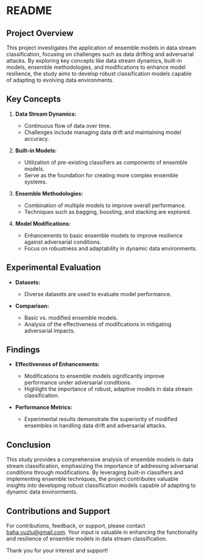 # README

## Project Overview

This project investigates the application of ensemble models in data stream classification, focusing on challenges such as data drifting and adversarial attacks. By exploring key concepts like data stream dynamics, built-in models, ensemble methodologies, and modifications to enhance model resilience, the study aims to develop robust classification models capable of adapting to evolving data environments.

## Key Concepts

1. **Data Stream Dynamics:**
   - Continuous flow of data over time.
   - Challenges include managing data drift and maintaining model accuracy.

2. **Built-in Models:**
   - Utilization of pre-existing classifiers as components of ensemble models.
   - Serve as the foundation for creating more complex ensemble systems.

3. **Ensemble Methodologies:**
   - Combination of multiple models to improve overall performance.
   - Techniques such as bagging, boosting, and stacking are explored.

4. **Model Modifications:**
   - Enhancements to basic ensemble models to improve resilience against adversarial conditions.
   - Focus on robustness and adaptability in dynamic data environments.

## Experimental Evaluation

- **Datasets:**
  - Diverse datasets are used to evaluate model performance.
  
- **Comparison:**
  - Basic vs. modified ensemble models.
  - Analysis of the effectiveness of modifications in mitigating adversarial impacts.

## Findings

- **Effectiveness of Enhancements:**
  - Modifications to ensemble models significantly improve performance under adversarial conditions.
  - Highlight the importance of robust, adaptive models in data stream classification.

- **Performance Metrics:**
  - Experimental results demonstrate the superiority of modified ensembles in handling data drift and adversarial attacks.

## Conclusion

This study provides a comprehensive analysis of ensemble models in data stream classification, emphasizing the importance of addressing adversarial conditions through modifications. By leveraging built-in classifiers and implementing ensemble techniques, the project contributes valuable insights into developing robust classification models capable of adapting to dynamic data environments.

## Contributions and Support

For contributions, feedback, or support, please contact baha.yuzlu@gmail.com. Your input is valuable in enhancing the functionality and resilience of ensemble models in data stream classification.

Thank you for your interest and support!
